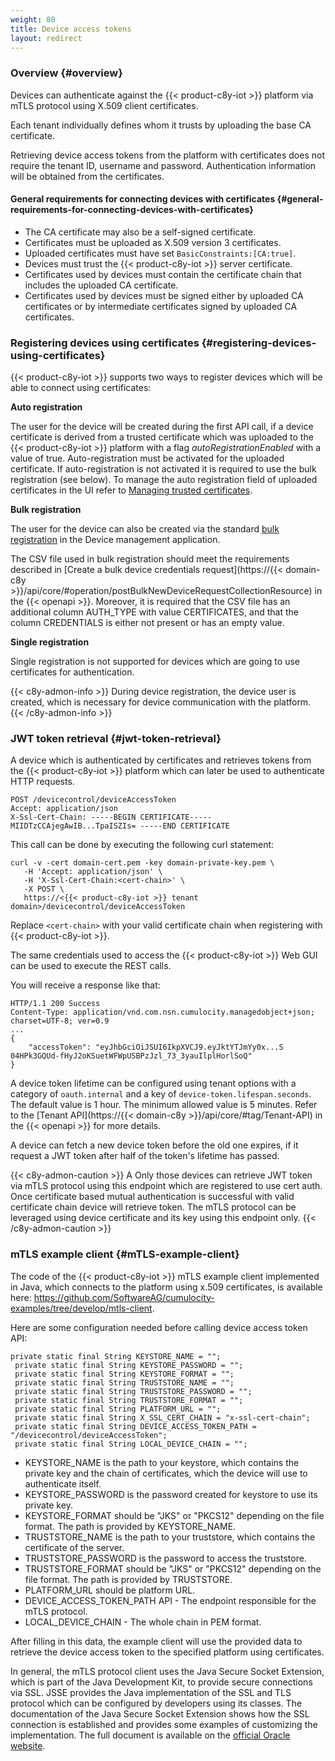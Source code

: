 ```yaml
---
weight: 80
title: Device access tokens
layout: redirect
---
```


### Overview {#overview}

Devices can authenticate against the {{< product-c8y-iot >}} platform via mTLS protocol using X.509 client certificates.  

Each tenant individually defines whom it trusts by uploading the base CA certificate.

Retrieving device access tokens from the platform with certificates does not require the tenant ID, username and password. Authentication information will be obtained from the certificates.

#### General requirements for connecting devices with certificates {#general-requirements-for-connecting-devices-with-certificates}

* The CA certificate may also be a self-signed certificate.
* Certificates must be uploaded as X.509 version 3 certificates.
* Uploaded certificates must have set `BasicConstraints:[CA:true]`.
* Devices must trust the {{< product-c8y-iot >}} server certificate.
* Certificates used by devices must contain the certificate chain that includes the uploaded CA certificate.
* Certificates used by devices must be signed either by uploaded CA certificates or by intermediate certificates signed by uploaded CA certificates.

### Registering devices using certificates {#registering-devices-using-certificates}

{{< product-c8y-iot >}} supports two ways to register devices which will be able to connect using certificates:

**Auto registration**

The user for the device will be created during the first API call, if a device certificate is derived from a trusted certificate which was uploaded to the {{< product-c8y-iot >}} platform with a flag _autoRegistrationEnabled_ with a value of true.
Auto-registration must be activated for the uploaded certificate.
If auto-registration is not activated it is required to use the bulk registration (see below).
To manage the auto registration field of uploaded certificates in the UI refer to [Managing trusted certificates](/device-management-application/managing-device-data/#managing-trusted-certificates).

**Bulk registration**

The user for the device can also be created via the standard [bulk registration](/device-management-application/registering-devices/#to-bulk-register-devices) in the Device management application.

The CSV file used in bulk registration should meet the requirements described in [Create a bulk device credentials request](https://{{< domain-c8y >}}/api/core/#operation/postBulkNewDeviceRequestCollectionResource) in the {{< openapi >}}. Moreover, it is required that the CSV file has an additional column AUTH_TYPE with value CERTIFICATES, and that the column CREDENTIALS is either not present or has an empty value.

**Single registration**

Single registration is not supported for devices which are going to use certificates for authentication.

{{< c8y-admon-info >}}
During device registration, the device user is created, which is necessary for device communication with the platform.
{{< /c8y-admon-info >}}

### JWT token retrieval {#jwt-token-retrieval}

A device which is authenticated by certificates and retrieves tokens from the {{< product-c8y-iot >}} platform which can later be used to authenticate HTTP requests.


	POST /devicecontrol/deviceAccessToken
    Accept: application/json
    X-Ssl-Cert-Chain: -----BEGIN CERTIFICATE----- MIIDTzCCAjegAwIB...TpaISZIs= -----END CERTIFICATE

This call can be done by executing the following curl statement:

    curl -v -cert domain-cert.pem -key domain-private-key.pem \
       -H 'Accept: application/json' \
       -H 'X-Ssl-Cert-Chain:<cert-chain>' \
       -X POST \
       https://<{{< product-c8y-iot >}} tenant domain>/devicecontrol/deviceAccessToken

Replace `<cert-chain>` with your valid certificate chain when registering with {{< product-c8y-iot >}}.

The same credentials used to access the {{< product-c8y-iot >}} Web GUI can be used to execute the REST calls.

You will receive a response like that:

    HTTP/1.1 200 Success
    Content-Type: application/vnd.com.nsn.cumulocity.managedobject+json; charset=UTF-8; ver=0.9
    ...
    {
        "accessToken": "eyJhbGciOiJSUI6IkpXVCJ9.eyJktYTJmYy0x...S 04HPk3GQUd-fHyJ2oKSuetWFWpUSBPzJzl_73_3yauIlplHorlSoQ"
    }

A device token lifetime can be configured using tenant options with a category of `oauth.internal` and a key of `device-token.lifespan.seconds`.
The default value is 1 hour.
The minimum allowed value is 5 minutes.
Refer to the [Tenant API](https://{{< domain-c8y >}}/api/core/#tag/Tenant-API) in the {{< openapi >}} for more details.

A device can fetch a new device token before the old one expires, if it request a JWT token after half of the token's lifetime has passed.

{{< c8y-admon-caution >}}
A Only those devices can retrieve JWT token via mTLS protocol using this endpoint which are registered to use cert auth. Once certificate based mutual authentication is successful with valid certificate chain device will retrieve token. The mTLS protocol can be leveraged using device certificate and its key using this endpoint only.
{{< /c8y-admon-caution >}}


### mTLS example client {#mTLS-example-client}

The code of the {{< product-c8y-iot >}} mTLS example client implemented in Java, which connects to the platform using x.509 certificates, is available here: https://github.com/SoftwareAG/cumulocity-examples/tree/develop/mtls-client.

Here are some configuration needed before calling device access token API:

    private static final String KEYSTORE_NAME = "";
	 private static final String KEYSTORE_PASSWORD = "";
	 private static final String KEYSTORE_FORMAT = "";
	 private static final String TRUSTSTORE_NAME = "";
	 private static final String TRUSTSTORE_PASSWORD = "";
	 private static final String TRUSTSTORE_FORMAT = "";
	 private static final String PLATFORM_URL = "";
	 private static final String X_SSL_CERT_CHAIN = "x-ssl-cert-chain";
	 private static final String DEVICE_ACCESS_TOKEN_PATH = "/devicecontrol/deviceAccessToken";
	 private static final String LOCAL_DEVICE_CHAIN = "";

* KEYSTORE_NAME is the path to your keystore, which contains the private key and the chain of certificates, which the device will use to authenticate itself.
* KEYSTORE_PASSWORD is the password created for keystore to use its private key.
* KEYSTORE_FORMAT should be "JKS" or "PKCS12" depending on the file format. The path is provided by KEYSTORE_NAME.
* TRUSTSTORE_NAME is the path to your truststore, which contains the certificate of the server.
* TRUSTSTORE_PASSWORD is the password to access the truststore.
* TRUSTSTORE_FORMAT should be "JKS" or "PKCS12" depending on the file format. The path is provided by TRUSTSTORE.
* PLATFORM_URL should be platform URL.
* DEVICE_ACCESS_TOKEN_PATH API - The endpoint responsible for the mTLS protocol.
* LOCAL_DEVICE_CHAIN - The whole chain in PEM format.

After filling in this data, the example client will use the provided data to retrieve the device access token to the specified platform using certificates.

In general, the mTLS protocol client uses the Java Secure Socket Extension, which is part of the Java Development Kit, to provide secure connections via SSL.
JSSE provides the Java implementation of the SSL and TLS protocol which can be configured by developers using its classes.
The documentation of the Java Secure Socket Extension shows how the SSL connection is established and provides some examples of customizing the implementation.
The full document is available on the [official Oracle website](https://docs.oracle.com/javase/8/docs/technotes/guides/security/jsse/JSSERefGuide.html).
